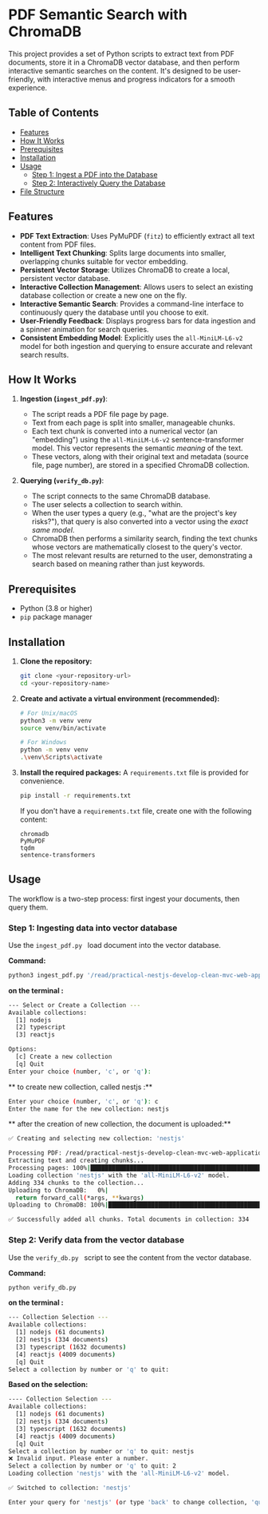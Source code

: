 # PDF Semantic Search with ChromaDB

This project provides a set of Python scripts to extract text from PDF documents, store it in a ChromaDB vector database, and then perform interactive semantic searches on the content. It's designed to be user-friendly, with interactive menus and progress indicators for a smooth experience.

## Table of Contents
- [Features](#features)
- [How It Works](#how-it-works)
- [Prerequisites](#prerequisites)
- [Installation](#installation)
- [Usage](#usage)
  - [Step 1: Ingest a PDF into the Database](#step-1-ingest-a-pdf-into-the-database)
  - [Step 2: Interactively Query the Database](#step-2-interactively-query-the-database)
- [File Structure](#file-structure)

## Features

- **PDF Text Extraction**: Uses PyMuPDF (`fitz`) to efficiently extract all text content from PDF files.
- **Intelligent Text Chunking**: Splits large documents into smaller, overlapping chunks suitable for vector embedding.
- **Persistent Vector Storage**: Utilizes ChromaDB to create a local, persistent vector database.
- **Interactive Collection Management**: Allows users to select an existing database collection or create a new one on the fly.
- **Interactive Semantic Search**: Provides a command-line interface to continuously query the database until you choose to exit.
- **User-Friendly Feedback**: Displays progress bars for data ingestion and a spinner animation for search queries.
- **Consistent Embedding Model**: Explicitly uses the `all-MiniLM-L6-v2` model for both ingestion and querying to ensure accurate and relevant search results.

## How It Works

1.  **Ingestion (`ingest_pdf.py`)**:
    - The script reads a PDF file page by page.
    - Text from each page is split into smaller, manageable chunks.
    - Each text chunk is converted into a numerical vector (an "embedding") using the `all-MiniLM-L6-v2` sentence-transformer model. This vector represents the semantic *meaning* of the text.
    - These vectors, along with their original text and metadata (source file, page number), are stored in a specified ChromaDB collection.

2.  **Querying (`verify_db.py`)**:
    - The script connects to the same ChromaDB database.
    - The user selects a collection to search within.
    - When the user types a query (e.g., "what are the project's key risks?"), that query is also converted into a vector using the *exact same model*.
    - ChromaDB then performs a similarity search, finding the text chunks whose vectors are mathematically closest to the query's vector.
    - The most relevant results are returned to the user, demonstrating a search based on meaning rather than just keywords.

## Prerequisites

- Python (3.8 or higher)
- `pip` package manager

## Installation

1.  **Clone the repository:**
    ```bash
    git clone <your-repository-url>
    cd <your-repository-name>
    ```

2.  **Create and activate a virtual environment (recommended):**
    ```bash
    # For Unix/macOS
    python3 -m venv venv
    source venv/bin/activate

    # For Windows
    python -m venv venv
    .\venv\Scripts\activate
    ```

3.  **Install the required packages:**
    A `requirements.txt` file is provided for convenience.
    ```bash
    pip install -r requirements.txt
    ```

    If you don't have a `requirements.txt` file, create one with the following content:
    ```
    chromadb
    PyMuPDF
    tqdm
    sentence-transformers
    ```

## Usage

The workflow is a two-step process: first ingest your documents, then query them.

### Step 1: Ingesting data into vector database

Use the `ingest_pdf.py ` load document into the vector database.

**Command:**
```bash
python3 ingest_pdf.py '/read/practical-nestjs-develop-clean-mvc-web-applications-9798410685962_compress.pdf' 
```

**on the terminal :**
```bash
--- Select or Create a Collection ---
Available collections:
  [1] nodejs
  [2] typescript
  [3] reactjs

Options:
  [c] Create a new collection
  [q] Quit
Enter your choice (number, 'c', or 'q'): 
```

** to create new collection, called nestjs :**
```bash
Enter your choice (number, 'c', or 'q'): c
Enter the name for the new collection: nestjs
```

** after the creation of new collection, the document is uploaded:**
```bash
✅ Creating and selecting new collection: 'nestjs'

Processing PDF: /read/practical-nestjs-develop-clean-mvc-web-applications-9798410685962_compress.pdf
Extracting text and creating chunks...
Processing pages: 100%|███████████████████████████████████████████████████████████████████████████████████████████████████████| 121/121 [00:00<00:00, 506.22it/s]
Loading collection 'nestjs' with the 'all-MiniLM-L6-v2' model.
Adding 334 chunks to the collection...
Uploading to ChromaDB:   0%|                                                                                                               | 0/4 [00:00<?, ?it/s]/Library/Frameworks/Python.framework/Versions/3.13/lib/python3.13/site-packages/torch/nn/modules/module.py:1762: FutureWarning: `encoder_attention_mask` is deprecated and will be removed in version 4.55.0 for `BertSdpaSelfAttention.forward`.
  return forward_call(*args, **kwargs)
Uploading to ChromaDB: 100%|███████████████████████████████████████████████████████████████████████████████████████████████████████| 4/4 [00:04<00:00,  1.01s/it]

✅ Successfully added all chunks. Total documents in collection: 334
````


### Step 2: Verify data from the vector database

Use the `verify_db.py ` script to see the content from the vector database.

**Command:**
```bash
python verify_db.py 
```

**on the terminal :**
```bash
--- Collection Selection ---
Available collections:
  [1] nodejs (61 documents)
  [2] nestjs (334 documents)
  [3] typescript (1632 documents)
  [4] reactjs (4009 documents)
  [q] Quit
Select a collection by number or 'q' to quit: 
```

**Based on the selection:**
```bash
---- Collection Selection ---
Available collections:
  [1] nodejs (61 documents)
  [2] nestjs (334 documents)
  [3] typescript (1632 documents)
  [4] reactjs (4009 documents)
  [q] Quit
Select a collection by number or 'q' to quit: nestjs
❌ Invalid input. Please enter a number.
Select a collection by number or 'q' to quit: 2
Loading collection 'nestjs' with the 'all-MiniLM-L6-v2' model.

✅ Switched to collection: 'nestjs'

Enter your query for 'nestjs' (or type 'back' to change collection, 'quit' to exit): 
```

